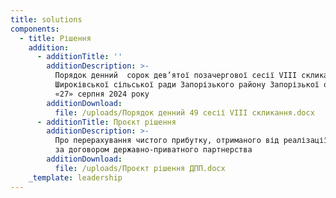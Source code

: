 ```yaml
---
title: solutions
components:
  - title: Рішення
    addition:
      - additionTitle: ''
        additionDescription: >-
          Порядок денний  сорок дев’ятої позачергової сесії VIII скликання 
          Широківської сільської ради Запорізького району Запорізької області 
          «27» серпня 2024 року
        additionDownload:
          file: /uploads/Порядок денний 49 сесії VIII скликання.docx
      - additionTitle: Проєкт рішення
        additionDescription: >-
          Про перерахування чистого прибутку, отриманого від реалізації проекту
          за договором державно-приватного партнерства
        additionDownload:
          file: /uploads/Проєкт рішення ДПП.docx
    _template: leadership
---
```


